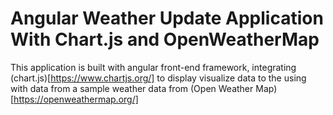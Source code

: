 # Angular Weather Update Application With Chart.js and OpenWeatherMap

This application is built with angular front-end framework, integrating (chart.js)[https://www.chartjs.org/] to display visualize data to the using with data from a sample weather data from (Open Weather Map)[https://openweathermap.org/]
